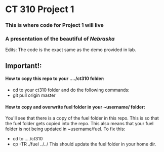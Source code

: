 # CT 310 Project 1

### This is where code for Project 1 will live
### A presentation of the beautiful of *Nebraska*

Edits: The code is the exact same as the demo provided in lab.

## Important!:

#### How to copy this repo to your ..../ct310 folder:
* cd to your ct310 folder and do the following commands:
* git pull origin master

#### How to copy and overwrite fuel folder in your ~username/ folder:
You'll see that there is a copy of the fuel folder in this repo. This is so that
the fuel folder gets copied into the repo. This also means that your fuel folder is
not being updated in ~username/fuel.
To fix this: 
* cd to ..../ct310
* cp -TR ./fuel ../../
This should update the fuel folder in your home dir.

